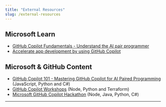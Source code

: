 ```yaml
---
title: "External Resources"
slug: /external-resources
---
```


## Microsoft Learn

- [GitHub Copilot Fundamentals - Understand the AI pair programmer](https://learn.microsoft.com/en-au/training/paths/copilot/)
- [Accelerate app development by using GitHub Copilot](https://learn.microsoft.com/en-us/training/paths/accelerate-app-development-using-github-copilot/)

## Microsoft & GitHub Content

- [GitHub Copilot 101 - Mastering GitHub Copilot for AI Paired Programming](https://github.com/microsoft/Mastering-GitHub-Copilot-for-Paired-Programming) (JavaScript, Python and C#)
- [GitHub Copilot Workshops](https://github.com/copilot-workshops) (Node, Python and Terraform)
- [Microsoft GitHub Copilot Hackathon](https://github.com/GitHub-Partner-Demo-Library/MicrosoftCopilotHackathon) (Node, Java, Python, C#)

---
